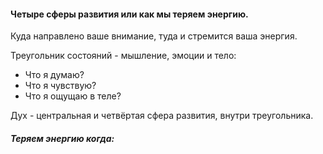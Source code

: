 #### Четыре сферы развития или как мы теряем энергию.

Куда направлено ваше внимание, туда и стремится ваша энергия.

Треугольник состояний - мышление, эмоции и тело:
- Что я думаю?
- Что я чувствую?
- Что я ощущаю в теле?

Дух - центральная и четвёртая сфера развития, внутри треугольника.

##### Теряем энергию когда:


